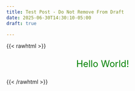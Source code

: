 ```yaml
---
title: Test Post - Do Not Remove From Draft
date: 2025-06-30T14:30:10-05:00
draft: true

---
```


{{< rawhtml >}}
<p style="font-size:24px;color:green;text-align:center;">Hello World!</p>
{{< /rawhtml >}}
